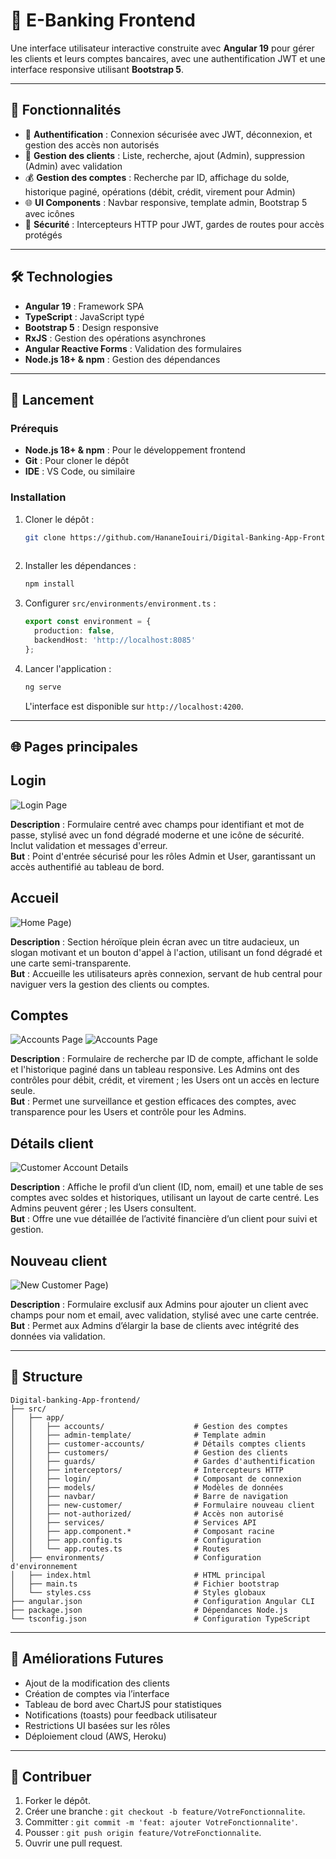 # 🏦 E-Banking Frontend

Une interface utilisateur interactive construite avec **Angular 19** pour gérer les clients et leurs comptes bancaires, avec une authentification JWT et une interface responsive utilisant **Bootstrap 5**.

---

## 🔧 Fonctionnalités

- 🔐 **Authentification** : Connexion sécurisée avec JWT, déconnexion, et gestion des accès non autorisés
- 👥 **Gestion des clients** : Liste, recherche, ajout (Admin), suppression (Admin) avec validation
- 💰 **Gestion des comptes** : Recherche par ID, affichage du solde, historique paginé, opérations (débit, crédit, virement pour Admin)
- 🌐 **UI Components** : Navbar responsive, template admin, Bootstrap 5 avec icônes
- 🚦 **Sécurité** : Intercepteurs HTTP pour JWT, gardes de routes pour accès protégés

---

## 🛠️ Technologies

- **Angular 19** : Framework SPA
- **TypeScript** : JavaScript typé
- **Bootstrap 5** : Design responsive
- **RxJS** : Gestion des opérations asynchrones
- **Angular Reactive Forms** : Validation des formulaires
- **Node.js 18+ & npm** : Gestion des dépendances

---

## 🚀 Lancement

### Prérequis
- **Node.js 18+ & npm** : Pour le développement frontend
- **Git** : Pour cloner le dépôt
- **IDE** : VS Code, ou similaire

### Installation
1. Cloner le dépôt :
   ```bash
   git clone https://github.com/HananeIouiri/Digital-Banking-App-Frontend.git
  
   ```
2. Installer les dépendances :
   ```bash
   npm install
   ```
3. Configurer `src/environments/environment.ts` :
   ```typescript
   export const environment = {
     production: false,
     backendHost: 'http://localhost:8085'
   };
   ```
4. Lancer l'application :
   ```bash
   ng serve
   ```
   L'interface est disponible sur `http://localhost:4200`.

---

## 🌐 Pages principales

## Login

![Login Page](https://github.com/HananeIouiri/Digital-banking-App-frontend/blob/frontend/captures/captures/img_1.png)

**Description** : Formulaire centré avec champs pour identifiant et mot de passe, stylisé avec un fond dégradé moderne et une icône de sécurité. Inclut validation et messages d'erreur.  
**But** : Point d'entrée sécurisé pour les rôles Admin et User, garantissant un accès authentifié au tableau de bord.

## Accueil

![Home Page](https://github.com/HananeIouiri/Digital-banking-App-frontend/blob/frontend/captures/captures/img_3.png))

**Description** : Section héroïque plein écran avec un titre audacieux, un slogan motivant et un bouton d'appel à l'action, utilisant un fond dégradé et une carte semi-transparente.  
**But** : Accueille les utilisateurs après connexion, servant de hub central pour naviguer vers la gestion des clients ou comptes.

## Comptes

![Accounts Page](https://github.com/HananeIouiri/Digital-banking-App-frontend/blob/frontend/captures/captures/img_3.png)
![Accounts Page](https://github.com/HananeIouiri/Digital-banking-App-frontend/blob/frontend/captures/captures/img_6.png)



**Description** : Formulaire de recherche par ID de compte, affichant le solde et l'historique paginé dans un tableau responsive. Les Admins ont des contrôles pour débit, crédit, et virement ; les Users ont un accès en lecture seule.  
**But** : Permet une surveillance et gestion efficaces des comptes, avec transparence pour les Users et contrôle pour les Admins.



## Détails client

![Customer Account Details](https://github.com/HananeIouiri/Digital-banking-App-frontend/blob/frontend/captures/captures/img_4.png)

**Description** : Affiche le profil d’un client (ID, nom, email) et une table de ses comptes avec soldes et historiques, utilisant un layout de carte centré. Les Admins peuvent gérer ; les Users consultent.  
**But** : Offre une vue détaillée de l’activité financière d’un client pour suivi et gestion.

## Nouveau client

![New Customer Page](https://github.com/HananeIouiri/Digital-banking-App-frontend/blob/frontend/captures/captures/img_2.png))

**Description** : Formulaire exclusif aux Admins pour ajouter un client avec champs pour nom et email, avec validation, stylisé avec une carte centrée.  
**But** : Permet aux Admins d’élargir la base de clients avec intégrité des données via validation.

---

## 📂 Structure

```
Digital-banking-App-frontend/
├── src/
│   ├── app/
│   │   ├── accounts/                    # Gestion des comptes
│   │   ├── admin-template/              # Template admin
│   │   ├── customer-accounts/           # Détails comptes clients
│   │   ├── customers/                   # Gestion des clients
│   │   ├── guards/                      # Gardes d'authentification
│   │   ├── interceptors/                # Intercepteurs HTTP
│   │   ├── login/                       # Composant de connexion
│   │   ├── models/                      # Modèles de données
│   │   ├── navbar/                      # Barre de navigation
│   │   ├── new-customer/                # Formulaire nouveau client
│   │   ├── not-authorized/              # Accès non autorisé
│   │   ├── services/                    # Services API
│   │   ├── app.component.*              # Composant racine
│   │   ├── app.config.ts                # Configuration
│   │   └── app.routes.ts                # Routes
│   ├── environments/                    # Configuration d'environnement
│   ├── index.html                       # HTML principal
│   ├── main.ts                          # Fichier bootstrap
│   └── styles.css                       # Styles globaux
├── angular.json                         # Configuration Angular CLI
├── package.json                         # Dépendances Node.js
└── tsconfig.json                        # Configuration TypeScript
```

---

## 🔮 Améliorations Futures

- Ajout de la modification des clients
- Création de comptes via l’interface
- Tableau de bord avec ChartJS pour statistiques
- Notifications (toasts) pour feedback utilisateur
- Restrictions UI basées sur les rôles
- Déploiement cloud (AWS, Heroku)

---

## 🤝 Contribuer

1. Forker le dépôt.
2. Créer une branche : `git checkout -b feature/VotreFonctionnalite`.
3. Committer : `git commit -m 'feat: ajouter VotreFonctionnalite'`.
4. Pousser : `git push origin feature/VotreFonctionnalite`.
5. Ouvrir une pull request.
